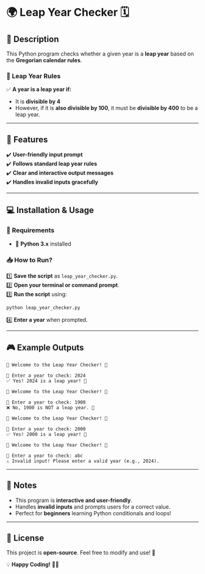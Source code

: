 # 🌍 Leap Year Checker 🗓️  

## 📜 Description  
This Python program checks whether a given year is a **leap year** based on the **Gregorian calendar rules**.

### 📍 Leap Year Rules  
✅ **A year is a leap year if:**  
   - It is **divisible by 4**  
   - However, if it is **also divisible by 100**, it must be **divisible by 400** to be a leap year.  

---

## 🚀 Features  
✔️ **User-friendly input prompt**  
✔️ **Follows standard leap year rules**  
✔️ **Clear and interactive output messages**  
✔️ **Handles invalid inputs gracefully**  

---

## 💻 Installation & Usage  

### 🔧 Requirements  
- 🐍 **Python 3.x** installed  

### 📥 How to Run?  
1️⃣ **Save the script** as `leap_year_checker.py`.  
2️⃣ **Open your terminal or command prompt**.  
3️⃣ **Run the script** using:  
   ```sh
   python leap_year_checker.py
   ```  
4️⃣ **Enter a year** when prompted.  

---

## 🎮 Example Outputs  

```
🌟 Welcome to the Leap Year Checker! 🌟

📅 Enter a year to check: 2024
✅ Yes! 2024 is a leap year! 🎉
```
```
🌟 Welcome to the Leap Year Checker! 🌟

📅 Enter a year to check: 1900
❌ No, 1900 is NOT a leap year. 🚫
```
```
🌟 Welcome to the Leap Year Checker! 🌟

📅 Enter a year to check: 2000
✅ Yes! 2000 is a leap year! 🎉
```
```
🌟 Welcome to the Leap Year Checker! 🌟

📅 Enter a year to check: abc
⚠️ Invalid input! Please enter a valid year (e.g., 2024).
```

---

## 📝 Notes  
- This program is **interactive and user-friendly**.  
- Handles **invalid inputs** and prompts users for a correct value.  
- Perfect for **beginners** learning Python conditionals and loops!  

---

## 📄 License  
This project is **open-source**. Feel free to modify and use! 🚀  

💡 **Happy Coding!** 🎉🐍